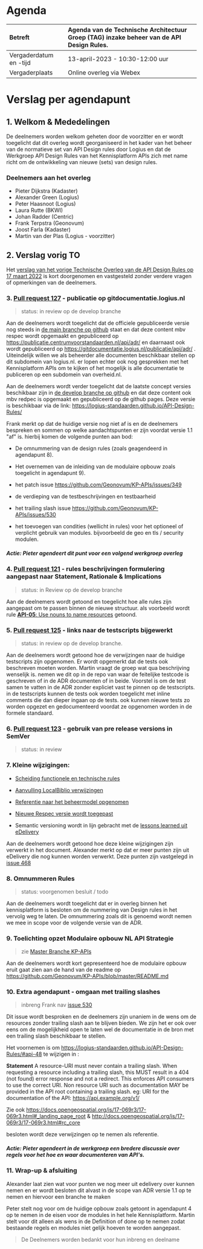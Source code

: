 # Agenda

| Betreft                | **Agenda van de Technische Architectuur Groep (TAG) inzake beheer van de API Design Rules.** |
| :--------------------- | :----------------------------------------------------------- |
| Vergaderdatum en -tijd | 13-april-2023 - 10:30-12:00 uur                              |
| Vergaderplaats         | Online overleg via Webex                                     |

# Verslag per agendapunt 

## 1. Welkom & Mededelingen

De deelnemers worden welkom geheten door de voorzitter en er wordt toegelicht dat dit overleg wordt georganiseerd in het kader van het beheer van de normatieve set van API Design rules door Logius en dat de Werkgroep API Design Rules van het Kennisplatform APIs zich met name richt om de ontwikkeling van nieuwe (sets) van design rules.

### Deelnemers aan het overleg

- Pieter Dijkstra (Kadaster)
- Alexander Green (Logius)
- Peter Haasnoot (Logius)
- Laura Rutte (BKWI)
- Johan Radder (Centric)
- Frank Terpstra (Geonovum)
- Joost Farla (Kadaster)
- Martin van der Plas (Logius - voorzitter)

 

## 2. Verslag vorig TO

Het  [verslag van het vorige Technische Overleg van de API Design Rules op 17 maart 2022](https://github.com/Logius-standaarden/Overleg/blob/main/API/2022-03-17/Agenda%20en%20verslag%2020220317.md) is kort doorgenomen en vastgesteld zonder verdere vragen of opmerkingen van de deelnemers.

### 3. [Pull request 127](https://github.com/Logius-standaarden/API-Design-Rules/pull/127) - publicatie op gitdocumentatie.logius.nl

> status: in review op de develop branche 

Aan de deelnemers wordt toegelicht dat de officiele gepubliceerde versie nog steeds in [de main branche op github](https://github.com/Logius-standaarden/API-Design-Rules/tree/main) staat en dat deze content mbv respec wordt opgemaakt en gepubliceerd op https://publicatie.centrumvoorstandaarden.nl/api/adr/ en daarnaast ook wordt gepubliceerd op https://gitdocumentatie.logius.nl/publicatie/api/adr/ . Uiteindelijk willen we als beheerder alle documenten beschikbaar stellen op dit subdomein van logius.nl. er lopen echter ook nog gesprekken met het Kennisplatform APIs om te kijken of het mogelijk is alle documentatie te publiceren op een subdomein van overheid.nl.

Aan de deelnemers wordt verder toegelicht dat de laatste concept versies beschikbaar zijn in [de develop branche op github](https://github.com/Logius-standaarden/API-Design-Rules/tree/develop) en dat deze content ook mbv redpec is opgemaakt en gepubliceerd op de github pages. Deze versie is beschikbaar via de link: https://logius-standaarden.github.io/API-Design-Rules/

Frank merkt op dat de huidige versie nog niet af is en de deelnemers bespreken en sommen op welke aandachtspunten er zijn voordat versie 1.1 "af" is. hierbij komen de volgende punten aan bod:

- De omnummering van de design rules (zoals geagendeerd in agendapunt 8).

- Het overnemen van de inleiding van de modulaire opbouw zoals toegelicht in agendapunt 9).

- het patch issue https://github.com/Geonovum/KP-APIs/issues/349

- de verdieping van de testbeschrijvingen en testbaarheid

- het trailing slash issue https://github.com/Geonovum/KP-APIs/issues/530

- het toevoegen van condities (wellicht in rules) voor het optioneel of verplicht gebruik van modules. bijvoorbeeld de geo en tls / security modulen.

##### Actie: Pieter agendeert dit punt voor een volgend werkgroep overleg

### 4. [Pull request 121](https://github.com/Logius-standaarden/API-Design-Rules/pull/121) - rules beschrijvingen formulering aangepast naar Statement, Rationale & Implications 

> status: in Review op de develop branche

Aan de deelnemers wordt getoond en toegelicht hoe alle rules zijn aangepast om te passen binnen de nieuwe structuur. als voorbeeld wordt rule [**API-05**: Use nouns to name resources](https://logius-standaarden.github.io/API-Design-Rules/#api-05) getoond.



### 5. [Pull request 125](https://github.com/Logius-standaarden/API-Design-Rules/pull/125) - links naar de testscripts bijgewerkt 
> status: in review op de develop branche.

Aan de deelnemers wordt getoond hoe de verwijzingen naar de huidige testscripts zijn opgenomen. Er wordt opgemerkt dat de tests ook beschreven moeten worden. Martin vraagt de groep wat qua beschrijving wenselijk is. nemen we dit op in de repo van waar de feitelijke testcode is geschreven of in de ADR documenten of in beide. Voorstel is om de test samen te vatten in de ADR zonder expliciet vast te pinnen op de testscripts. in de testscripts kunnen de tests ook worden toegelicht met inline comments die dan dieper ingaan op de tests. ook kunnen nieuwe tests zo worden opgezet en gedocumenteerd voordat ze opgenomen worden in de formele standaard.


### 6. [Pull request 123](https://github.com/Logius-standaarden/API-Design-Rules/pull/123) - gebruik van pre release versions in SemVer 
> status: in review



### 7. Kleine wijzigingen:
- [Scheiding functionele en technische rules](https://github.com/Logius-standaarden/API-Design-Rules/commit/d1f85e16f968ffd5c4ca29bf9ad7b41c7a0dac9e)

- [Aanvulling LocalBiblio verwijzingen](https://github.com/Logius-standaarden/API-Design-Rules/commit/9d3dd8d61fada7a65529fe94b27dba349ebe6b44)

- [Referentie naar het beheermodel opgenomen](https://github.com/Logius-standaarden/API-Design-Rules/pull/124)

- [Nieuwe Respec versie wordt toegepast](https://github.com/Logius-standaarden/respec)

- Semantic versioning wordt in lijn gebracht met de [lessons learned uit eDelivery](https://github.com/Geonovum/KP-APIs/issues/468)

Aan de deelnemers wordt getoond hoe deze kleine wijzigingen zijn verwerkt in het document. Alexander merkt op dat er meer punten zijn uit eDelivery die nog kunnen worden verwerkt. Deze punten zijn vastgelegd in [issue 468](https://github.com/Geonovum/KP-APIs/issues/468)


### 8. Omnummeren Rules
> status: voorgenomen besluit / todo

Aan de deelnemers wordt toegelicht dat er in overleg binnen het kennisplatform is besloten om de nummering van Design rules in het vervolg weg te laten. De omnummering zoals dit is genoemd wordt nemen we mee in scope voor de volgende versie van de ADR.


### 9. Toelichting opzet Modulaire opbouw NL API Strategie 
> zie [Master Branche KP-APIs](https://github.com/Geonovum/KP-APIs/blob/master/README.md)

Aan de deelnemers wordt kort gepresenteerd hoe de modulaire opbouw eruit gaat zien aan de hand van de readme op https://github.com/Geonovum/KP-APIs/blob/master/README.md


### 10. Extra agendapunt - omgaan met trailing slashes 
> inbreng Frank nav [issue 530](https://github.com/Geonovum/KP-APIs/issues/530)

Dit issue wordt besproken en de deelnemers zijn unaniem in de wens om de resources zonder trailing slash aan te blijven bieden. We zijn het er ook over eens om de mogelijkheid open te laten wel de documentatie in de bron met een trailing slash beschikbaar te stellen.

Het voornemen is om https://logius-standaarden.github.io/API-Design-Rules/#api-48 
te wijzigen in :

**Statement**
A resource-URI must never contain a trailing slash. When requesting a resource including a trailing slash, this MUST result in a 404 (not found) error response and not a redirect. This enforces API consumers to use the correct URI. Non resource URI such as documentation MAY be provided in the API root containing a trailing slash. 
eg: URI for the documentation of the API:
https://api.example.org/v1/

Zie ook https://docs.opengeospatial.org/is/17-069r3/17-069r3.html#_landing_page_root & http://docs.opengeospatial.org/is/17-069r3/17-069r3.html#rc_core

besloten wordt deze verwijzingen op te nemen als referentie.

##### Actie: Pieter agendeert in de werkgroep een bredere discussie over regels voor het hoe en waar documenteren van API's.

### 11. Wrap-up & afsluiting
Alexander laat zien wat voor punten we nog meer uit edelivery over kunnen nemen en er wordt besloten dit alvast in de scope van ADR versie 1.1 op te nemen en hiervoor een branche te maken

Peter stelt nog voor om de huidige opbouw zoals getoont in agendapunt 4 op te nemen in de eisen voor de modules in het hele Kennisplatform. Martin stelt voor dit alleen als wens in de Definition of done op te nemen zodat bestaande regels en modules niet gelijk hoeven te worden aangepast.

> De Deelnemers worden bedankt voor hun inbreng en deelname
